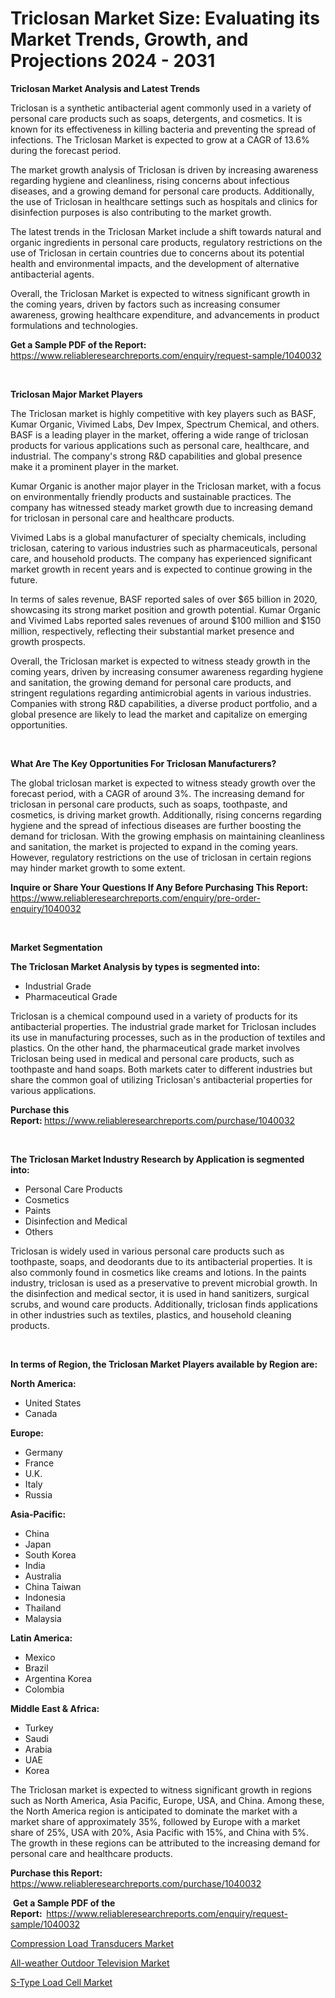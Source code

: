 <p><h1>Triclosan Market Size: Evaluating its Market Trends, Growth, and Projections 2024 - 2031</h1></p><p><strong>Triclosan Market Analysis and Latest Trends</strong></p>
<p><p>Triclosan is a synthetic antibacterial agent commonly used in a variety of personal care products such as soaps, detergents, and cosmetics. It is known for its effectiveness in killing bacteria and preventing the spread of infections. The Triclosan Market is expected to grow at a CAGR of 13.6% during the forecast period.</p><p>The market growth analysis of Triclosan is driven by increasing awareness regarding hygiene and cleanliness, rising concerns about infectious diseases, and a growing demand for personal care products. Additionally, the use of Triclosan in healthcare settings such as hospitals and clinics for disinfection purposes is also contributing to the market growth.</p><p>The latest trends in the Triclosan Market include a shift towards natural and organic ingredients in personal care products, regulatory restrictions on the use of Triclosan in certain countries due to concerns about its potential health and environmental impacts, and the development of alternative antibacterial agents.</p><p>Overall, the Triclosan Market is expected to witness significant growth in the coming years, driven by factors such as increasing consumer awareness, growing healthcare expenditure, and advancements in product formulations and technologies.</p></p>
<p><strong>Get a Sample PDF of the Report:&nbsp;</strong> <a href="https://www.reliableresearchreports.com/enquiry/request-sample/1040032">https://www.reliableresearchreports.com/enquiry/request-sample/1040032</a></p>
<p>&nbsp;</p>
<p><strong>Triclosan Major Market Players</strong></p>
<p><p>The Triclosan market is highly competitive with key players such as BASF, Kumar Organic, Vivimed Labs, Dev Impex, Spectrum Chemical, and others. BASF is a leading player in the market, offering a wide range of triclosan products for various applications such as personal care, healthcare, and industrial. The company's strong R&D capabilities and global presence make it a prominent player in the market.</p><p>Kumar Organic is another major player in the Triclosan market, with a focus on environmentally friendly products and sustainable practices. The company has witnessed steady market growth due to increasing demand for triclosan in personal care and healthcare products.</p><p>Vivimed Labs is a global manufacturer of specialty chemicals, including triclosan, catering to various industries such as pharmaceuticals, personal care, and household products. The company has experienced significant market growth in recent years and is expected to continue growing in the future.</p><p>In terms of sales revenue, BASF reported sales of over $65 billion in 2020, showcasing its strong market position and growth potential. Kumar Organic and Vivimed Labs reported sales revenues of around $100 million and $150 million, respectively, reflecting their substantial market presence and growth prospects.</p><p>Overall, the Triclosan market is expected to witness steady growth in the coming years, driven by increasing consumer awareness regarding hygiene and sanitation, the growing demand for personal care products, and stringent regulations regarding antimicrobial agents in various industries. Companies with strong R&D capabilities, a diverse product portfolio, and a global presence are likely to lead the market and capitalize on emerging opportunities.</p></p>
<p>&nbsp;</p>
<p><strong>What Are The Key Opportunities For Triclosan Manufacturers?</strong></p>
<p><p>The global triclosan market is expected to witness steady growth over the forecast period, with a CAGR of around 3%. The increasing demand for triclosan in personal care products, such as soaps, toothpaste, and cosmetics, is driving market growth. Additionally, rising concerns regarding hygiene and the spread of infectious diseases are further boosting the demand for triclosan. With the growing emphasis on maintaining cleanliness and sanitation, the market is projected to expand in the coming years. However, regulatory restrictions on the use of triclosan in certain regions may hinder market growth to some extent.</p></p>
<p><strong>Inquire or Share Your Questions If Any Before Purchasing This Report:</strong> <a href="https://www.reliableresearchreports.com/enquiry/pre-order-enquiry/1040032">https://www.reliableresearchreports.com/enquiry/pre-order-enquiry/1040032</a></p>
<p>&nbsp;</p>
<p><strong>Market Segmentation</strong></p>
<p><strong>The Triclosan Market Analysis by types is segmented into:</strong></p>
<p><ul><li>Industrial Grade</li><li>Pharmaceutical Grade</li></ul></p>
<p><p>Triclosan is a chemical compound used in a variety of products for its antibacterial properties. The industrial grade market for Triclosan includes its use in manufacturing processes, such as in the production of textiles and plastics. On the other hand, the pharmaceutical grade market involves Triclosan being used in medical and personal care products, such as toothpaste and hand soaps. Both markets cater to different industries but share the common goal of utilizing Triclosan's antibacterial properties for various applications.</p></p>
<p><strong>Purchase this Report:&nbsp;</strong><a href="https://www.reliableresearchreports.com/purchase/1040032">https://www.reliableresearchreports.com/purchase/1040032</a></p>
<p>&nbsp;</p>
<p><strong>The Triclosan Market Industry Research by Application is segmented into:</strong></p>
<p><ul><li>Personal Care Products</li><li>Cosmetics</li><li>Paints</li><li>Disinfection and Medical</li><li>Others</li></ul></p>
<p><p>Triclosan is widely used in various personal care products such as toothpaste, soaps, and deodorants due to its antibacterial properties. It is also commonly found in cosmetics like creams and lotions. In the paints industry, triclosan is used as a preservative to prevent microbial growth. In the disinfection and medical sector, it is used in hand sanitizers, surgical scrubs, and wound care products. Additionally, triclosan finds applications in other industries such as textiles, plastics, and household cleaning products.</p></p>
<p>&nbsp;</p>
<p><strong>In terms of Region, the Triclosan Market Players available by Region are:</strong></p>
<p>
    <p> <strong> North America: </strong>
        <ul>
            <li>United States</li>
            <li>Canada</li>
        </ul>
        </p> 
    <p> <strong> Europe: </strong>
        <ul>
            <li>Germany</li>
            <li>France</li>
            <li>U.K.</li>
            <li>Italy</li>
            <li>Russia</li>
        </ul>
        </p> 
    <p> <strong> Asia-Pacific: </strong>
        <ul>
            <li>China</li>
            <li>Japan</li>
            <li>South Korea</li>
            <li>India</li>
            <li>Australia</li>
            <li>China Taiwan</li>
            <li>Indonesia</li>
            <li>Thailand</li>
            <li>Malaysia</li>
        </ul>
        </p> 
    <p> <strong> Latin America: </strong>
        <ul>
            <li>Mexico</li>
            <li>Brazil</li>
            <li>Argentina Korea</li>
            <li>Colombia</li>
        </ul>
        </p> 
    <p> <strong> Middle East & Africa: </strong>
        <ul>
            <li>Turkey</li>
            <li>Saudi</li>
            <li>Arabia</li>
            <li>UAE</li>
            <li>Korea</li>
        </ul>
    </p>
    </p>
<p><p>The Triclosan market is expected to witness significant growth in regions such as North America, Asia Pacific, Europe, USA, and China. Among these, the North America region is anticipated to dominate the market with a market share of approximately 35%, followed by Europe with a market share of 25%, USA with 20%, Asia Pacific with 15%, and China with 5%. The growth in these regions can be attributed to the increasing demand for personal care and healthcare products.</p></p>
<p><strong>Purchase this Report: </strong><a href="https://www.reliableresearchreports.com/purchase/1040032">https://www.reliableresearchreports.com/purchase/1040032</a></p>
<p>&nbsp;<strong>Get a Sample PDF of the Report:&nbsp;&nbsp;</strong><a href="https://www.reliableresearchreports.com/enquiry/request-sample/1040032">https://www.reliableresearchreports.com/enquiry/request-sample/1040032</a></p>
<p><strong></strong></p>
<p><p><a href="https://view.publitas.com/reportprime-1/compression-load-transducers-market-size-evaluating-its-market-trends-growth-and-projections-2023-2030/">Compression Load Transducers Market</a></p><p><a href="https://view.publitas.com/reportprime-1/all-weather-outdoor-television-market-size-2023-2030-global-industrial-analysis-key-geographical-regions-market-share-top-key-players-product-types-and-forecast-research-report/">All-weather Outdoor Television Market</a></p><p><a href="https://view.publitas.com/reportprime-1/s-type-load-cell-market-size-growth-outlook-from-2023-to-2030-projecting-at-markets-trends-analysis-by-application-regional-outlook-and-revenue/">S-Type Load Cell Market</a></p></p>